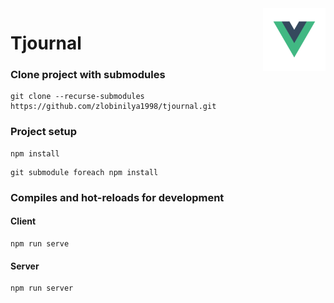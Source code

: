 <img src="logo.png" width="100" align="right" />





# Tjournal
### Clone project with submodules
```
git clone --recurse-submodules https://github.com/zlobinilya1998/tjournal.git
```

### Project setup
```
npm install 
```
```
git submodule foreach npm install
```

### Compiles and hot-reloads for development


#### Client
```
npm run serve
```
#### Server 
```
npm run server
```
